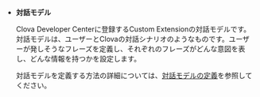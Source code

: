 * **対話モデル**

	Clova Developer Centerに登録するCustom Extensionの対話モデルです。対話モデルは、ユーザーとClovaの対話シナリオのようなものです。ユーザーが発しそうなフレーズを定義し、それぞれのフレーズがどんな意図を表し、どんな情報を持つかを設定します。

	対話モデルを定義する方法の詳細については、[対話モデルの定義](/Design/Design_Custom_Extension.md#DefineInteractionModel)を参照してください。
